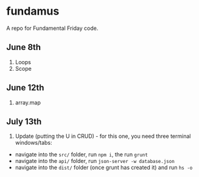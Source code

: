 # fundamus

A repo for Fundamental Friday code.

## June 8th
1. Loops
1. Scope


## June 12th
1. array.map

## July 13th
1. Update (putting the U in CRUD) - for this one, you need three terminal windows/tabs:
- navigate into the `src/` folder, run `npm i`, the run `grunt`
- navigate into the `api/` folder, run `json-server -w database.json`
- navigate into the `dist/` folder (once grunt has created it) and run `hs -o`